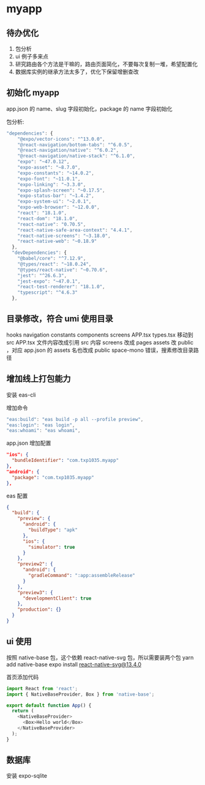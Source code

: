 # myapp

## 待办优化

1. 包分析
2. ui 例子多来点
3. 研究路由各个方法是干嘛的，路由页面简化，不要每次复制一堆，希望配置化
4. 数据库实例的继承方法太多了，优化下保留增删查改

## 初始化 myapp

app.json 的 name、slug 字段初始化，package 的 name 字段初始化

包分析:

```js
"dependencies": {
    "@expo/vector-icons": "^13.0.0",
    "@react-navigation/bottom-tabs": "^6.0.5",
    "@react-navigation/native": "^6.0.2",
    "@react-navigation/native-stack": "^6.1.0",
    "expo": "~47.0.12",
    "expo-asset": "~8.7.0",
    "expo-constants": "~14.0.2",
    "expo-font": "~11.0.1",
    "expo-linking": "~3.3.0",
    "expo-splash-screen": "~0.17.5",
    "expo-status-bar": "~1.4.2",
    "expo-system-ui": "~2.0.1",
    "expo-web-browser": "~12.0.0",
    "react": "18.1.0",
    "react-dom": "18.1.0",
    "react-native": "0.70.5",
    "react-native-safe-area-context": "4.4.1",
    "react-native-screens": "~3.18.0",
    "react-native-web": "~0.18.9"
  },
  "devDependencies": {
    "@babel/core": "^7.12.9",
    "@types/react": "~18.0.24",
    "@types/react-native": "~0.70.6",
    "jest": "^26.6.3",
    "jest-expo": "~47.0.1",
    "react-test-renderer": "18.1.0",
    "typescript": "^4.6.3"
  },
```

## 目录修改，符合 umi 使用目录

hooks navigation constants components screens APP.tsx types.tsx 移动到 src
APP.tsx 文件内容改成引用 src 内容
screens 改成 pages
assets 改 public ，对应 app.json 的 assets 名也改成 public
space-mono 错误，搜素修改目录路径

## 增加线上打包能力

安装 eas-cli

增加命令

```js
"eas:build": "eas build -p all --profile preview",
"eas:login": "eas login",
"eas:whoami": "eas whoami",
```

app.json 增加配置

```json
"ios": {
  "bundleIdentifier": "com.txp1035.myapp"
},
"android": {
  "package": "com.txp1035.myapp"
},
```

eas 配置

```json
{
  "build": {
    "preview": {
      "android": {
        "buildType": "apk"
      },
      "ios": {
        "simulator": true
      }
    },
    "preview2": {
      "android": {
        "gradleCommand": ":app:assembleRelease"
      }
    },
    "preview3": {
      "developmentClient": true
    },
    "production": {}
  }
}
```

## ui 使用

按照 native-base 包，这个依赖 react-native-svg 包，所以需要装两个包
yarn add native-base
expo install react-native-svg@13.4.0

首页添加代码

```js
import React from 'react';
import { NativeBaseProvider, Box } from 'native-base';

export default function App() {
  return (
    <NativeBaseProvider>
      <Box>Hello world</Box>
    </NativeBaseProvider>
  );
}
```

## 数据库

安装 expo-sqlite
